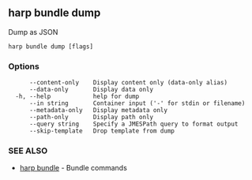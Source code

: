 ## harp bundle dump

Dump as JSON

```
harp bundle dump [flags]
```

### Options

```
      --content-only    Display content only (data-only alias)
      --data-only       Display data only
  -h, --help            help for dump
      --in string       Container input ('-' for stdin or filename)
      --metadata-only   Display metadata only
      --path-only       Display path only
      --query string    Specify a JMESPath query to format output
      --skip-template   Drop template from dump
```

### SEE ALSO

* [harp bundle](harp_bundle.md)	 - Bundle commands


